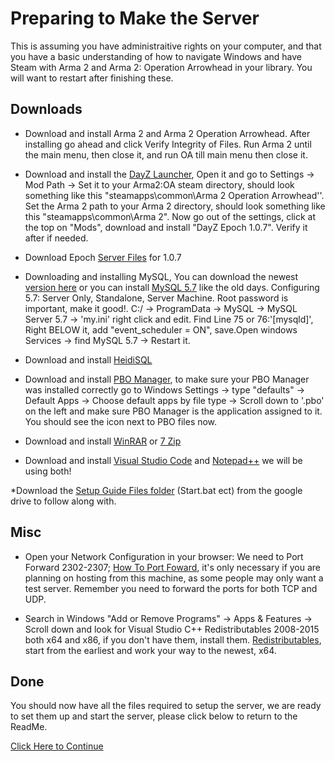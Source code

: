 # Preparing to Make the Server
This is assuming you have administraitive rights on your computer, and that you have a basic understanding of how to navigate Windows and have Steam with Arma 2 and Arma 2: Operation Arrowhead in your library.
You will want to restart after finishing these.
## Downloads
* Download and install Arma 2 and Arma 2 Operation Arrowhead. After installing go ahead and click Verify Integrity of Files. Run Arma 2 until the main menu, then close it, and run OA till main menu then close it.

* Download and install the [DayZ Launcher](http://app.dayzlauncher.com/updates/setup_dzlauncher.exe), Open it and go to Settings -> Mod Path -> Set it to your Arma2:OA steam directory, should look something like this "steamapps\common\Arma 2 Operation Arrowhead''. Set the Arma 2 path to your Arma 2 directory, should look something like this "steamapps\common\Arma 2". Now go out of the settings, click at the top on "Mods", download and install "DayZ Epoch 1.0.7". Verify it after if needed.

* Download Epoch [Server Files](https://drive.google.com/file/d/1jDn86sfTwcRae4NZgHK76k_CaY1jOUP2/view) for 1.0.7 

* Downloading and installing MySQL, You can download the newest [version here](https://dev.mysql.com/downloads/windows/installer/8.0.html) or you can install [MySQL 5.7](https://dev.mysql.com/get/Downloads/MySQLInstaller/mysql-installer-community-5.7.36.1.msi) like the old days. Configuring 5.7: Server Only, Standalone, Server Machine. Root password is important, make it good!. C:/ -> ProgramData -> MySQL -> MySQL Server 5.7 -> 'my.ini' right click and edit. Find Line 75 or 76:'[mysqld]', Right BELOW it, add "event_scheduler = ON", save.Open windows Services -> find MySQL 5.7 -> Restart it.

* Download and install [HeidiSQL](https://www.heidisql.com/download.php?download=installer) 

* Download and install [PBO Manager](https://drive.google.com/file/d/1V_ivuaVIkDJuqULvhwAfbEtlp45eOE-X/view?usp=sharing), to make sure your PBO Manager was installed correctly go to Windows Settings -> type "defaults" -> Default Apps -> Choose default apps by file type -> Scroll down to '.pbo' on the left and make sure PBO Manager is the application assigned to it. You should see the  icon next to PBO files now.

* Download and install [WinRAR](https://www.win-rar.com/fileadmin/winrar-versions/winrar/th/winrar-x64-602.exe) or [7 Zip](https://www.7-zip.org/a/7z2106-x64.exe)

* Download and install [Visual Studio Code](https://code.visualstudio.com/docs/?dv=win) and [Notepad++](https://github.com/notepad-plus-plus/notepad-plus-plus/releases/download/v8.1.9.3/npp.8.1.9.3.Installer.x64.exe) we will be using both!

*Download the [Setup Guide Files folder](https://drive.google.com/drive/folders/1ln5BWdNLfw1AcWfyHHCORErb2O-bQwIo) (Start.bat ect) from the google drive to follow along with.
## Misc
* Open your Network Configuration in your browser: We need to Port Forward 2302-2307; [How To Port Foward](https://www.hellotech.com/guide/for/how-to-port-forward), it's only necessary if you are planning on hosting from this machine, as some people may only want a test server. Remember you need to forward the ports for both TCP and UDP.

* Search in Windows "Add or Remove Programs" -> Apps & Features -> Scroll down and look for Visual Studio C++ Redistributables 2008-2015 both x64 and x86, if you don't have them, install them. [Redistributables](https://docs.microsoft.com/en-US/cpp/windows/latest-supported-vc-redist?view=msvc-170), start from the earliest and work your way to the newest, x64.  

## Done
You should now have all the files required to setup the server, we are ready to set them up and start the server, please click below to return to the ReadMe.

[Click Here to Continue](../main/README.md)
